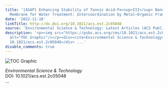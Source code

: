 ```yaml
---
title: '[ASAP] Enhancing Stability of Tannic Acid-Fe<sup>III</sup> Nanofiltration
  Membrane for Water Treatment: Intercoordination by Metal–Organic Framework'
date: '2022-11-18'
linkTitle: http://dx.doi.org/10.1021/acs.est.2c05048
source: 'Environmental Science & Technology: Latest Articles (ACS Publications)'
description: '<p><img src="https://pubs.acs.org/cms/10.1021/acs.est.2c05048/asset/images/medium/es2c05048_0008.gif"
  alt="TOC Graphic"/></p><div><cite>Environmental Science & Technology</cite></div><div>DOI:
  10.1021/acs.est.2c05048</div> ...'
disable_comments: true
---
```

<p><img src="https://pubs.acs.org/cms/10.1021/acs.est.2c05048/asset/images/medium/es2c05048_0008.gif" alt="TOC Graphic"/></p><div><cite>Environmental Science & Technology</cite></div><div>DOI: 10.1021/acs.est.2c05048</div> ...